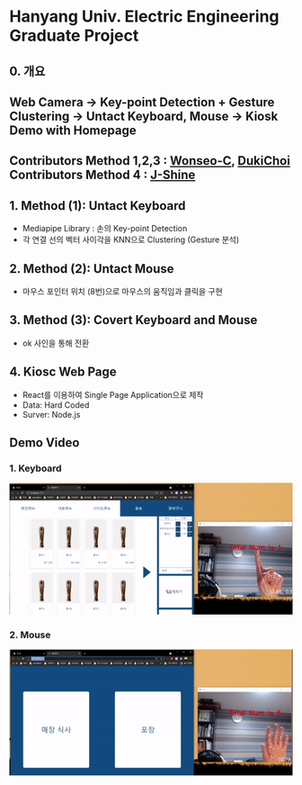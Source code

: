 # Hanyang Univ. Electric Engineering Graduate Project

## 0. 개요
Web Camera -> Key-point Detection + Gesture Clustering -> Untact Keyboard, Mouse -> Kiosk Demo with Homepage
---
Contributors Method 1,2,3 : [Wonseo-C](https://github.com/Wonseo-C), [DukiChoi](https://github.com/DukiChoi)
Contributors Method 4 : [J-Shine](https://github.com/J-Shine)
---
## 1. Method (1): Untact Keyboard
  * Mediapipe Library : 손의 Key-point Detection
  * 각 연결 선의 벡터 사이각을 KNN으로 Clustering (Gesture 분석)
## 2. Method (2): Untact Mouse
  * 마우스 포인터 위치 (8번)으로 마우스의 움직임과 클릭을 구현
## 3. Method (3): Covert Keyboard and Mouse
  * ok 사인을 통해 전환

## 4. Kiosc Web Page
  * React를 이용하여 Single Page Application으로 제작
  * Data: Hard Coded
  * Surver: Node.js

## Demo Video
### 1. Keyboard
![Demo Video_keyboard](./demo_final3.gif)
### 2. Mouse
![Demo Video_mouse](./demo_final4.gif)
